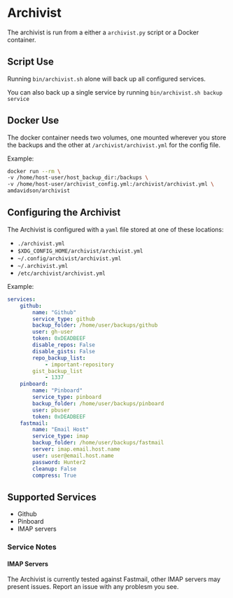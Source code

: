 # Archivist 

The archivist is run from a either a `archivist.py` script or a Docker container.

## Script Use
Running `bin/archivist.sh` alone will back up all configured services.

You can also back up a single service by running `bin/archivist.sh backup service`

## Docker Use

The docker container needs two volumes, one mounted wherever you store the backups and 
the other at `/archivist/archivist.yml` for the config file.

Example:
```bash
docker run --rm \
-v /home/host-user/host_backup_dir:/backups \
-v /home/host-user/archivist_config.yml:/archivist/archivist.yml \
amdavidson/archivist
```


## Configuring the Archivist

The Archivist is configured with a `yaml` file stored at one of these locations:
- `./archivist.yml`
- `$XDG_CONFIG_HOME/archivist/archivist.yml`
- `~/.config/archivist/archivist.yml`
- `~/.archivist.yml`
- `/etc/archivist/archivist.yml`

Example:
```yaml
services:
    github:
        name: "Github"
        service_type: github
        backup_folder: /home/user/backups/github
        user: gh-user 
        token: 0xDEADBEEF
        disable_repos: False
        disable_gists: False
        repo_backup_list:
            - important-repository
        gist_backup_list
            - 1337
    pinboard:
        name: "Pinboard"
        service_type: pinboard
        backup_folder: /home/user/backups/pinboard
        user: pbuser
        token: 0xDEADBEEF
    fastmail:
        name: "Email Host"
        service_type: imap
        backup_folder: /home/user/backups/fastmail
        server: imap.email.host.name
        user: user@email.host.name 
        password: Hunter2 
        cleanup: False
        compress: True
```

## Supported Services

- Github
- Pinboard
- IMAP servers

### Service Notes

#### IMAP Servers
The Archivist is currently tested against Fastmail, other IMAP servers may present issues. Report an issue with any problesm you see.
